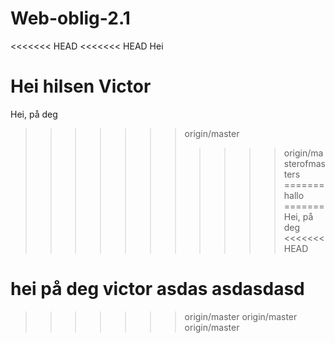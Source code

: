 # Web-oblig-2.1

<<<<<<< HEAD
<<<<<<< HEAD
Hei

Hei hilsen Victor
=======
Hei, på deg
>>>>>>> origin/master
>>>>>>>>>>> origin/masterofmasters
=======
hallo
=======
Hei, på deg
<<<<<<< HEAD



hei på deg victor asdas
asdasdasd
=======
>>>>>>> origin/master
>>>>>>> origin/master
>>>>>>> origin/master

